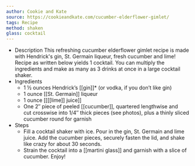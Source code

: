 ```yaml
---
author: Cookie and Kate
source: https://cookieandkate.com/cucumber-elderflower-gimlet/
tags: Recipe
method: shaken
glass: cocktail
---
```


- Description
  This refreshing cucumber elderflower gimlet recipe is made with Hendrick's gin, St. Germain liqueur, fresh cucumber and lime! Recipe as written below yields 1 cocktail. You can multiply the ingredients and make as many as 3 drinks at once in a large cocktail shaker.
- Ingredients
	- 1 ½ ounces Hendrick’s [[gin]]* (or vodka, if you don&#8217;t like gin)
	- 1 ounce [[St. Germain]] liqueur
	- 1 ounce [[[[lime]] juice]]
	- One 2&#8243; piece of peeled [[cucumber]], quartered lengthwise and cut crosswise into 1/4&#8243; thick pieces (see photos), plus a thinly sliced cucumber round for garnish
- Steps
	- Fill a cocktail shaker with ice. Pour in the gin, St. Germain and lime juice. Add the cucumber pieces, securely fasten the lid, and shake like crazy for about 30 seconds.
	- Strain the cocktail into a [[martini glass]] and garnish with a slice of cucumber. Enjoy!